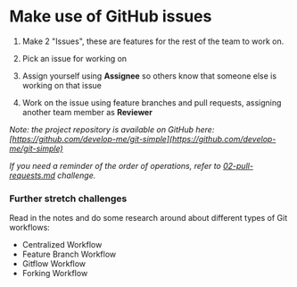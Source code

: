 # Make use of GitHub issues

1) Make 2 "Issues", these are features for the rest of the team to work on.

1) Pick an issue for working on

1) Assign yourself using **Assignee** so others know that someone else is working on that issue

1) Work on the issue using feature branches and pull requests, assigning another team member as **Reviewer**

*Note: the project repository is available on GitHub here: [https://github.com/develop-me/git-simple](https://github.com/develop-me/git-simple)*

*If you need a reminder of the order of operations, refer to [02-pull-requests.md](02-pull-requests.md) challenge.*

### Further stretch challenges
Read in the notes and do some research around about different types of Git workflows:

- Centralized Workflow
- Feature Branch Workflow
- Gitflow Workflow
- Forking Workflow


